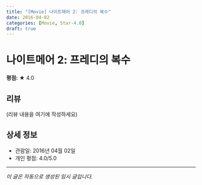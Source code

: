 ```yaml
---
title: "[Movie] 나이트메어 2: 프레디의 복수"
date: 2016-04-02
categories: [Movie, Star-4.0]
draft: true
---
```


# 나이트메어 2: 프레디의 복수

**평점:** ★ 4.0

## 리뷰

(리뷰 내용을 여기에 작성하세요)

## 상세 정보

- 관람일: 2016년 04월 02일
- 개인 평점: 4.0/5.0

---

*이 글은 자동으로 생성된 임시 글입니다.*
